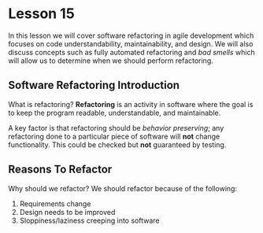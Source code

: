 # Lesson 15

In this lesson we will cover software refactoring in agile development which focuses on code understandability, maintainability, and design. We will also discuss concepts such as fully automated refactoring and _bad smells_ which will allow us to determine when we should perform refactoring.

## Software Refactoring Introduction

What is refactoring? **Refactoring** is an activity in software where the goal is to keep the program readable, understandable, and maintainable.

A key factor is that refactoring should be _behavior preserving_; any refactoring done to a particular piece of software will **not** change functionality. This could be checked but **not** guaranteed by testing.

## Reasons To Refactor

Why should we refactor? We should refactor because of the following:

1. Requirements change
2. Design needs to be improved
3. Sloppiness/laziness creeping into software

